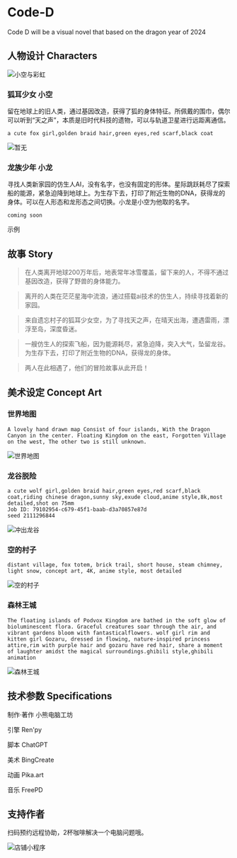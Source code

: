 # Code-D

Code D will be  a visual novel that based on the dragon year of 2024

## 人物设计 Characters 

![小空与彩虹](/assets/小空彩红.jpg)

### 狐耳少女 小空

留在地球上的旧人类，通过基因改造，获得了狐的身体特征。所佩戴的围巾，偶尔可以听到“天之声”，本质是旧时代科技的遗物，可以与轨道卫星进行远距离通信。

```prompt
a cute fox girl,golden braid hair,green eyes,red scarf,black coat
```

![暂无](/assets/coming.jpg)

### 龙族少年 小龙

寻找人类新家园的仿生人AI，没有名字，也没有固定的形体。星际跳跃耗尽了探索船的能源，紧急迫降到地球上。为生存下去，打印了附近生物的DNA，获得龙的身体。可以在人形态和龙形态之间切换。小龙是小空为他取的名字。

```prompt
coming soon
```

示例

## 故事 Story

>在人类离开地球200万年后，地表常年冰雪覆盖，留下来的人，不得不通过基因改造，获得了野兽的身体能力。

>离开的人类在茫茫星海中流浪，通过搭载ai技术的仿生人，持续寻找着新的家园。

>来自遗忘村子的狐耳少女空，为了寻找天之声，在晴天出海，遭遇雷雨，漂浮至岛，深度昏迷。

>一艘仿生人的探索飞船，因为能源耗尽，紧急迫降，突入大气，坠留龙谷。为生存下去，打印了附近生物的DNA，获得龙的身体。

>两人在此相遇了，他们的冒险故事从此开启！


## 美术设定 Concept Art

### 世界地图

```bing
A lovely hand drawn map Consist of four islands, With the Dragon Canyon in the center. Floating Kingdom on the east, Forgotten Village on the west, The other two is still unknown.
```

![世界地图](/assets/世界地图.png)

### 龙谷脱险

```midjourney
a cute wolf girl,golden braid hair,green eyes,red scarf,black coat,riding chinese dragon,sunny sky,exude cloud,anime style,8k,most detailed,shot on 75mm
Job ID: 79102954-c679-45f1-baab-d3a70857e87d
seed 2111296844
```
![冲出龙谷](/assets/riding.webp)

### 空的村子

```bing
distant village, fox totem, brick trail, short house, steam chimney, light snow, concept art, 4K, anime style, most detailed
```

![空的村子](/assets/konsvillage.jpg)


### 森林王城

```bing
The floating islands of Podvox Kingdom are bathed in the soft glow of bioluminescent flora. Graceful creatures soar through the air, and vibrant gardens bloom with fantasticalflowers. wolf girl rim and kitten girl Gozaru, dressed in flowing, nature-inspired princess attire,rim with purple hair and gozaru have red hair, share a moment of laughter amidst the magical surroundings.ghibili style,ghibili animation
```

![森林王城](/assets/forestkindom.jfif)

###  

## 技术参数 Specifications

制作·著作 小熊电脑工坊

引擎 Ren'py

脚本 ChatGPT

美术 BingCreate

动画 Pika.art

音乐 FreePD

## 支持作者

扫码预约远程协助，2杯咖啡解决一个电脑问题哦。

![店铺小程序](/assets/店铺.jpg)
